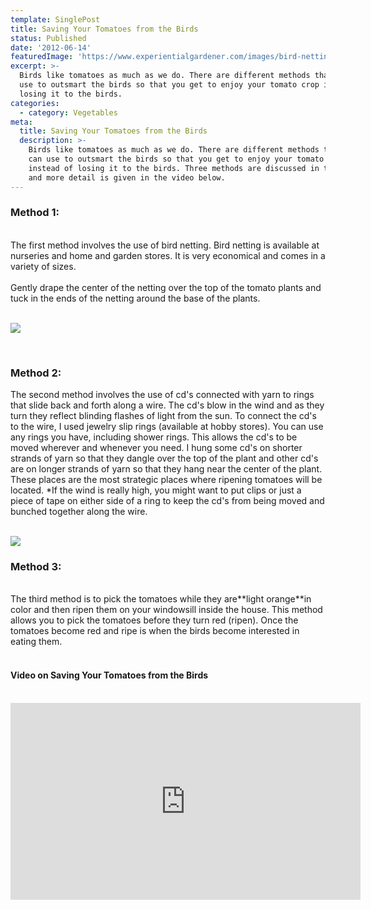 ```yaml
---
template: SinglePost
title: Saving Your Tomatoes from the Birds
status: Published
date: '2012-06-14'
featuredImage: 'https://www.experientialgardener.com/images/bird-netting.jpg'
excerpt: >-
  Birds like tomatoes as much as we do. There are different methods that you can
  use to outsmart the birds so that you get to enjoy your tomato crop instead of
  losing it to the birds. 
categories:
  - category: Vegetables
meta:
  title: Saving Your Tomatoes from the Birds
  description: >-
    Birds like tomatoes as much as we do. There are different methods that you
    can use to outsmart the birds so that you get to enjoy your tomato crop
    instead of losing it to the birds. Three methods are discussed in this blog
    and more detail is given in the video below.
---
```

### Method 1:
<br>
The first method involves the use of bird netting. Bird netting is available at nurseries and home and garden stores. It is very economical and comes in a variety of sizes.
<br><br>
Gently drape the center of the netting over the top of the tomato plants and tuck in the ends of the netting around the base of the plants.
<br><br>

![](/images/bird-netting.jpg)

<br>

### Method 2:

The second method involves the use of cd's connected with yarn to rings that slide back and forth along a wire. The cd's blow in the wind and as they turn they reflect blinding flashes of light from the sun. To connect the cd's to the wire, I used jewelry slip rings (available at hobby stores). You can use any rings you have, including shower rings. This allows the cd's to be moved wherever and whenever you need. I hung some cd's on shorter strands of yarn so that they dangle over the top of the plant and other cd's are on longer strands of yarn so that they hang near the center of the plant. These places are the most strategic places where ripening tomatoes will be located. *If the wind is really high, you might want to put clips or just a piece of tape on either side of a ring to keep the cd's from being moved and bunched together along the wire.
<br><br>

![](/images/cd-scare-crows.jpg)

<!--StartFragment-->

### Method 3:

<br>
The third method is to pick the tomatoes while they are**light orange**in color and then ripen them on your windowsill inside the house. This method allows you to pick the tomatoes before they turn red (ripen). Once the tomatoes become red and ripe is when the birds become interested in eating them.
<br><br>

#### Video on Saving Your Tomatoes from the Birds

<br>
<iframe width="560" height="315" src="https://www.youtube.com/embed/3U-cI_YRxQo" frameborder="0" allow="accelerometer; autoplay; encrypted-media; gyroscope; picture-in-picture" allowfullscreen></iframe>